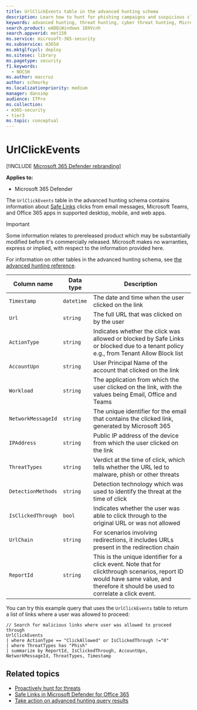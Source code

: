 ```yaml
---
title: UrlClickEvents table in the advanced hunting schema
description: Learn how to hunt for phishing campaigns and suspicious clicks using the UrlClickEvents table in the advanced hunting schema.
keywords: advanced hunting, threat hunting, cyber threat hunting, Microsoft 365 Defender, microsoft 365, m365, search, query, telemetry, schema reference, kusto, table, column, data type, description, UrlClickEvents, SafeLinks, phishing, malware, malicious clicks, outlook, teams, email, office365
search.product: eADQiWindows 10XVcnh
search.appverid: met150
ms.service: microsoft-365-security
ms.subservice: m365d
ms.mktglfcycl: deploy
ms.sitesec: library
ms.pagetype: security
f1.keywords: 
  - NOCSH
ms.author: maccruz
author: schmurky
ms.localizationpriority: medium
manager: dansimp
audience: ITPro
ms.collection: 
- m365-security
- tier3
ms.topic: conceptual
---
```


# UrlClickEvents

[!INCLUDE [Microsoft 365 Defender rebranding](../includes/microsoft-defender.md)]


**Applies to:**
- Microsoft 365 Defender


The `UrlClickEvents` table in the advanced hunting schema contains information about [Safe Links](../office-365-security/safe-links.md) clicks from email messages, Microsoft Teams, and Office 365 apps in supported desktop, mobile, and web apps. 

> [!IMPORTANT]
> Some information relates to prereleased product which may be substantially modified before it's commercially released. Microsoft makes no warranties, express or implied, with respect to the information provided here.

For information on other tables in the advanced hunting schema, see [the advanced hunting reference](advanced-hunting-schema-tables.md).

| Column name | Data type | Description |
|-------------|-----------|-------------|
| `Timestamp` | `datetime` | The date and time when the user clicked on the link |
| `Url` | `string` | The full URL that was clicked on by the user |
| `ActionType` | `string` | Indicates whether the click was allowed or blocked by Safe Links or blocked due to a tenant policy e.g., from Tenant Allow Block list|
| `AccountUpn` | `string` | User Principal Name of the account that clicked on the link|
| `Workload` | `string` | The application from which the user clicked on the link, with the values being Email, Office and Teams|
| `NetworkMessageId` | `string` | The unique identifier for the email that contains the clicked link, generated by Microsoft 365|
| `IPAddress` | `string` | Public IP address of the device from which the user clicked on the link|
| `ThreatTypes` | `string` | Verdict at the time of click, which tells whether the URL led to malware, phish or other threats|
| `DetectionMethods` | `string` | Detection technology which was used to identify the threat at the time of click|
| `IsClickedThrough` | `bool` | Indicates whether the user was able to click through to the original URL or was not allowed|
| `UrlChain` | `string` | For scenarios involving redirections, it includes URLs present in the redirection chain|
| `ReportId` | `string` | This is the unique identifier for a click event. Note that for clickthrough scenarios, report ID would have same value, and therefore it should be used to correlate a click event.|

You can try this example query that uses the `UrlClickEvents` table to return a list of links where a user was allowed to proceed: 

```kusto
// Search for malicious links where user was allowed to proceed through
UrlClickEvents
| where ActionType == "ClickAllowed" or IsClickedThrough !="0"
| where ThreatTypes has "Phish"
| summarize by ReportId, IsClickedThrough, AccountUpn, NetworkMessageId, ThreatTypes, Timestamp
```

## Related topics

- [Proactively hunt for threats](advanced-hunting-overview.md)
- [Safe Links in Microsoft Defender for Office 365](../office-365-security/safe-links.md)
- [Take action on advanced hunting query results](advanced-hunting-take-action.md)